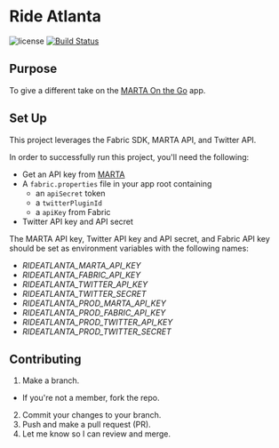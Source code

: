 # Ride Atlanta

![license](https://img.shields.io/badge/license-MIT-blue.svg)
[![Build Status](https://travis-ci.org/andrewvora/ride-atlanta.svg?branch=development)](https://travis-ci.org/andrewvora/ride-atlanta)

## Purpose
To give a different take on the [MARTA On the Go](http://www.itsmarta.com/) app.

## Set Up

This project leverages the Fabric SDK, MARTA API, and Twitter API.

In order to successfully run this project, you'll need the following:

* Get an API key from [MARTA](http://www.itsmarta.com/)
* A `fabric.properties` file in your app root containing
    * an `apiSecret` token
    * a `twitterPluginId`
    * a `apiKey` from Fabric
* Twitter API key and API secret

The MARTA API key, Twitter API key and API secret, and Fabric API key should be set as environment
variables with the following names:

* *RIDEATLANTA_MARTA_API_KEY*
* *RIDEATLANTA_FABRIC_API_KEY*
* *RIDEATLANTA_TWITTER_API_KEY*
* *RIDEATLANTA_TWITTER_SECRET*
* *RIDEATLANTA_PROD_MARTA_API_KEY*
* *RIDEATLANTA_PROD_FABRIC_API_KEY*
* *RIDEATLANTA_PROD_TWITTER_API_KEY*
* *RIDEATLANTA_PROD_TWITTER_SECRET*


## Contributing

1. Make a branch.
  * If you're not a member, fork the repo.
2. Commit your changes to your branch.
3. Push and make a pull request (PR).
4. Let me know so I can review and merge.